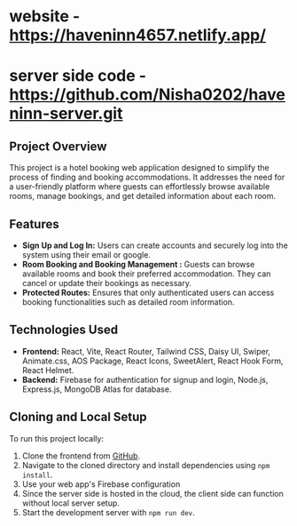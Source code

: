 # website - https://haveninn4657.netlify.app/
# server side code - https://github.com/Nisha0202/haveninn-server.git
## Project Overview
This project is a hotel booking web application designed to simplify the process of finding and booking accommodations. It addresses the need for a user-friendly platform where guests can effortlessly browse available rooms, manage bookings, and get detailed information about each room.

## Features
- **Sign Up and Log In:** Users can create accounts and securely log into the system using their email or google.
- **Room Booking and Booking Management :** Guests can browse available rooms and book their preferred accommodation. They can cancel or update their bookings as necessary.
- **Protected Routes:** Ensures that only authenticated users can access booking functionalities such as detailed room information.

## Technologies Used
- **Frontend:** React, Vite, React Router, Tailwind CSS, Daisy UI, Swiper, Animate.css, AOS Package, React Icons, SweetAlert, React Hook Form, React Helmet.
- **Backend:** Firebase for authentication for signup and login, Node.js, Express.js, MongoDB Atlas for database.

## Cloning and Local Setup
To run this project locally:
1. Clone the frontend from [GitHub](https://github.com/Nisha0202/haveninn-client.git).
3. Navigate to the cloned directory and install dependencies using `npm install`.
5. Use your web app's Firebase configuration
6. Since the server side is hosted in the cloud, the client side can function without local server setup.
7. Start the development server with `npm run dev`.
